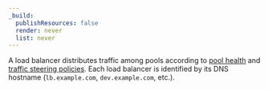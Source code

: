 ```yaml
---
_build:
  publishResources: false
  render: never
  list: never
---
```


A load balancer distributes traffic among pools according to [pool health](/load-balancing/understand-basics/health-details/) and [traffic steering policies](/load-balancing/understand-basics/traffic-steering/steering-policies/). Each load balancer is identified by its DNS hostname (`lb.example.com`, `dev.example.com`, etc.).
